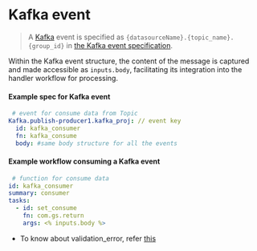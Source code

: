 # Kafka event
> A [Kafka](https://github.com/godspeedsystems/gs-plugins/tree/main/plugins/kafka-as-datasource-as-eventsource#godspeed-plugin-kafka-as-datasource-as-eventsource) event is specified as `{datasourceName}.{topic_name}.{group_id}` in [the Kafka event specification](#example-spec-for-kafka-event).

Within the Kafka event structure, the content of the message is captured and made accessible as `inputs.body`, facilitating its integration into the handler workflow for processing.

#### Example spec for Kafka event

``` yaml
 # event for consume data from Topic
Kafka.publish-producer1.kafka_proj: // event key
  id: kafka_consumer
  fn: kafka_consume
  body: #same body structure for all the events
 ```

#### Example workflow consuming a Kafka event
  ```yaml
   # function for consume data
id: kafka_consumer
summary: consumer
tasks:
    - id: set_consume
      fn: com.gs.return
      args: <% inputs.body %>
  ```

- To know about validation_error, refer [this](/docs/microservices-framework/event-sources/validations/validation-error.md)

<!-- #### On validation error handler
  ```yaml
  summary: Handle json scehma validation error
  id: error_handler
  tasks:
    - id: error_step1
      fn: datasource.kafka.publish
      args:
        data: # publish the event and validation error to kafka on a topic
          value:
            event: <% inputs.event %>
            validation_error: <% inputs.validation_error %>
  ``` -->